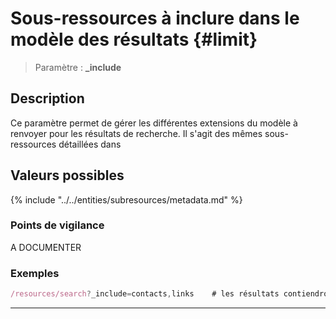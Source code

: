 # Sous-ressources à inclure dans le modèle des résultats {#limit}

> Paramètre : **\_include**

## Description

Ce paramètre permet de gérer les différentes extensions du modèle à renvoyer pour les résultats de recherche. Il s'agit des mêmes sous-ressources détaillées dans

## Valeurs possibles

{% include "../../entities/subresources/metadata.md" %}

### Points de vigilance

A DOCUMENTER

### Exemples

```js
/resources/search?_include=contacts,links    # les résultats contiendront les informations sur les contacts et les liens asssociés
```

---
